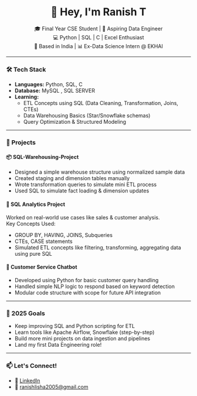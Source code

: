 <h1 align="center">👋 Hey, I'm Ranish T</h1>

<p align="center">
  🎓 Final Year CSE Student | 🚀 Aspiring Data Engineer<br/>
  💻 Python | SQL | C | Excel Enthusiast<br/>
  📍 Based in India | 📊 Ex-Data Science Intern @ EKHAI
</p>

---

### 🛠️ Tech Stack

- **Languages:** Python, SQL, C  
- **Database:** MySQL , SQL SERVER 
- **Learning:**  
  - ETL Concepts using SQL (Data Cleaning, Transformation, Joins, CTEs)  
  - Data Warehousing Basics (Star/Snowflake schemas)  
  - Query Optimization & Structured Modeling

---

### 🔨 Projects

#### 📦 SQL-Warehousing-Project
- Designed a simple warehouse structure using normalized sample data  
- Created staging and dimension tables manually  
- Wrote transformation queries to simulate mini ETL process  
- Used SQL to simulate fact loading & dimension updates
  
#### 🧠 SQL Analytics Project
Worked on real-world use cases like sales & customer analysis.  
Key Concepts Used:
- GROUP BY, HAVING, JOINS, Subqueries  
- CTEs, CASE statements  
- Simulated ETL concepts like filtering, transforming, aggregating data using pure SQL


#### 🤖 Customer Service Chatbot
- Developed using Python for basic customer query handling  
- Handled simple NLP logic to respond based on keyword detection  
- Modular code structure with scope for future API integration



---

### 🎯 2025 Goals

- Keep improving SQL and Python scripting for ETL  
- Learn tools like Apache Airflow, Snowflake (step-by-step)  
- Build more mini projects on data ingestion and pipelines  
- Land my first Data Engineering role!

---

### 📫 Let's Connect!

- 🔗 [LinkedIn](https://www.linkedin.com/in/ranish-t-672967353/) 
- 📧 ranishlisha2005@gmail.com 
